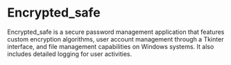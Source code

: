 # Encrypted_safe
Encrypted_safe is a secure password management application that features custom encryption algorithms, user account management through a Tkinter interface, and file management capabilities on Windows systems. It also includes detailed logging for user activities.
